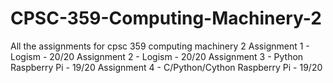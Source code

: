 # CPSC-359-Computing-Machinery-2
All the assignments for cpsc 359 computing machinery 2
Assignment 1 - Logism - 20/20
Assignment 2 - Logism - 20/20
Assignment 3 - Python Raspberry Pi - 19/20
Assignment 4 - C/Python/Cython Raspberry Pi - 19/20
